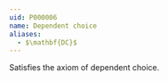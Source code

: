 ```yaml
---
uid: P000006
name: Dependent choice
aliases:
  - $\mathbf{DC}$
---
```


Satisfies the axiom of dependent choice.
